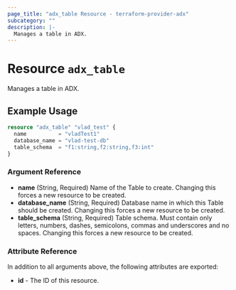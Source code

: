 ```yaml
---
page_title: "adx_table Resource - terraform-provider-adx"
subcategory: ""
description: |-
  Manages a table in ADX.
---
```


# Resource `adx_table`

Manages a table in ADX.

## Example Usage

```terraform
resource "adx_table" "vlad_test" {
  name          = "vladTest1"
  database_name = "vlad-test-db"
  table_schema  = "f1:string,f2:string,f3:int"
}
```

### Argument Reference

- **name** (String, Required) Name of the Table to create. Changing this forces a new resource to be created.
- **database_name** (String, Required) Database name in which this Table should be created. Changing this forces a new resource to be created.
- **table_schema** (String, Required) Table schema. Must contain only letters, numbers, dashes, semicolons, commas and underscores and no spaces. Changing this forces a new resource to be created.

### Attribute Reference

In addition to all arguments above, the following attributes are exported:

- **id** - The ID of this resource.
